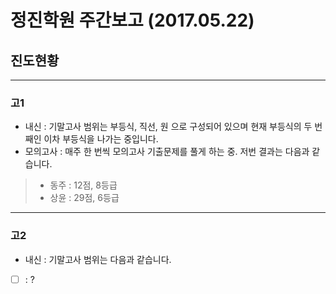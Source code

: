 # 정진학원 주간보고 (2017.05.22)

## 진도현황
*****
### 고1

* 내신 : 기말고사 범위는 부등식, 직선, 원 으로 구성되어 있으며 현재 부등식의 두 번째인 이차 부등식을 나가는 중입니다.
* 모의고사 : 매주 한 번씩 모의고사 기출문제를 풀게 하는 중. 저번 결과는 다음과 같습니다.
> * 동주 : 12점, 8등급
> * 상윤 : 29점, 6등급
*****
### 고2

* 내신 : 기말고사 범위는 다음과 같습니다.
- [ ] : ?